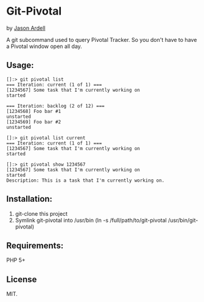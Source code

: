 # Git-Pivotal
by [Jason Ardell](http://github.com/ardell)

A git subcommand used to query Pivotal Tracker.  So you don't have to have a Pivotal window open all day.

## Usage:
    []:> git pivotal list
    === Iteration: current (1 of 1) ===
    [1234567] Some task that I'm currently working on                 started

    === Iteration: backlog (2 of 12) ===
    [1234568] Foo bar #1                                            unstarted
    [1234569] Foo bar #2                                            unstarted

    []:> git pivotal list current
    === Iteration: current (1 of 1) ===
    [1234567] Some task that I'm currently working on                 started

    []:> git pivotal show 1234567
    [1234567] Some task that I'm currently working on                 started
    Description: This is a task that I'm currently working on.

## Installation:
1. git-clone this project
2. Symlink git-pivotal into /usr/bin (ln -s /full/path/to/git-pivotal /usr/bin/git-pivotal)

## Requirements:
PHP 5+

## License
MIT.